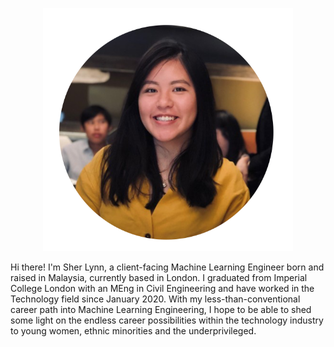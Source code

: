 <p align="center">
<img src="./assets/logo/profile.png" width="400">
</p>

Hi there! I'm Sher Lynn, a client-facing Machine Learning Engineer born and raised in Malaysia, currently based in London. I graduated from Imperial College London with an MEng in Civil Engineering and have worked in the Technology field since January 2020. With my less-than-conventional career path into Machine Learning Engineering, I hope to be able to shed some light on the endless career possibilities within the technology industry to young women, ethnic minorities and the underprivileged.
